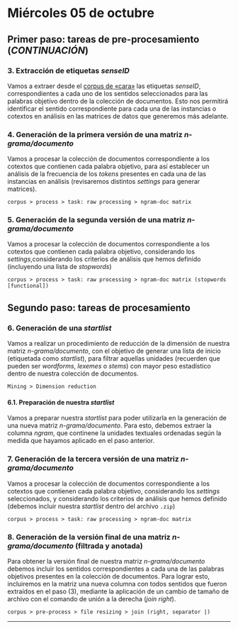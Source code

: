 # Miércoles 05 de octubre

## Primer paso: tareas de pre-procesamiento (_CONTINUACIÓN_)

### 3. Extracción de etiquetas _senseID_

Vamos a extraer desde el <a href="https://github.com/fredyrodrigors/damien-mpgi/blob/main/cara-data/cara-corpus.txt">corpus de «cara»</a> las etiquetas _senseID_, correspondientes a cada uno de los sentidos seleccionados para las palabras objetivo dentro de la colección de documentos. Esto nos permitirá identificar el sentido correspondiente para cada una de las instancias o cotextos en análisis en las matrices de datos que generemos más adelante. 

### 4. Generación de la primera versión de una matriz *n-grama/documento*

Vamos a procesar la colección de documentos correspondiente a los cotextos que contienen cada palabra objetivo, para así establecer un análisis de la frecuencia de  los _tokens_ presentes en cada una de las instancias en análisis (revisaremos distintos _settings_ para generar matrices).
````
corpus > process > task: raw processing > ngram-doc matrix 
````

### 5. Generación de la segunda versión de una matriz *n-grama/documento*

Vamos a procesar la colección de documentos correspondiente a los cotextos que contienen cada palabra objetivo, considerando los _settings_,considerando los criterios de análisis que hemos definido (incluyendo una lista de _stopwords_)
````
corpus > process > task: raw processing > ngram-doc matrix (stopwords [functional])
````

## Segundo paso: tareas de procesamiento

### 6. Generación de una _startlist_
Vamos a realizar un procedimiento de reducción de la dimensión de nuestra matriz _n-grama/documento_, con el objetivo de generar una lista de inicio (etiquetada como _startlist_), para filtrar aquellas unidades (recuerden que pueden ser _wordforms_, _lexemes_ o _stems_) con mayor peso estadístico dentro de nuestra colección de documentos. 
````
Mining > Dimension reduction
````

#### 6.1. Preparación de nuestra _startlist_
Vamos a preparar nuestra _startlist_ para poder utilizarla en la generación de una nueva matriz _n-grama/documento_. Para esto, debemos extraer la columna _ngram_, que continene la unidades textuales ordenadas según la medida que hayamos aplicado en el paso anterior. 


### 7. Generación de la tercera versión de una matriz _n-grama/documento_

Vamos a procesar la colección de documentos correspondiente a los cotextos que contienen cada palabra objetivo, considerando los _settings_ seleccionados, y considerando los criterios de análisis que hemos definido (debemos incluir nuestra _startlist_ dentro del archivo `.zip`)
````
corpus > process > task: raw processing > ngram-doc matrix 
````

### 8. Generación de la versión final de una matriz _n-grama/documento_ (filtrada y anotada)

Para obtener la versión final de nuestra matriz _n-grama/documento_ debemos incluir los sentidos correspondientes a cada una de las palabras objetivos presentes en la colección de documentos. Para lograr esto, incluiremos en la matriz una nueva columna con todos sentidos que fueron extraídos en el paso (3), mediante la aplicación de un cambio de tamaño de archivo con el comando de unión a la derecha (_join right_).
````
corpus > pre-process > file resizing > join (right, separator |)
````

----
